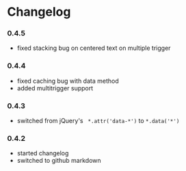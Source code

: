 # Changelog

### 0.4.5

  * fixed stacking bug on centered text on multiple trigger

### 0.4.4

  * fixed caching bug with data method
  * added multitrigger support

### 0.4.3

  * switched from jQuery's ` *.attr('data-*')` to `*.data('*')`

### 0.4.2

  * started changelog
  * switched to github markdown
